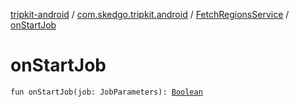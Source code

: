 [tripkit-android](../../index.md) / [com.skedgo.tripkit.android](../index.md) / [FetchRegionsService](index.md) / [onStartJob](./on-start-job.md)

# onStartJob

`fun onStartJob(job: JobParameters): `[`Boolean`](https://kotlinlang.org/api/latest/jvm/stdlib/kotlin/-boolean/index.html)